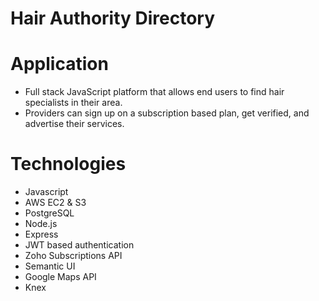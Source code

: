# Hair Authority Directory
# Application
  - Full stack JavaScript platform that allows end users to find hair specialists in their area. 
  - Providers can sign up on a subscription based plan, get verified, and advertise their services.
# Technologies 
  - Javascript
  - AWS EC2 & S3
  - PostgreSQL
  - Node.js
  - Express 
  - JWT based authentication
  - Zoho Subscriptions API
  - Semantic UI
  - Google Maps API
  - Knex

